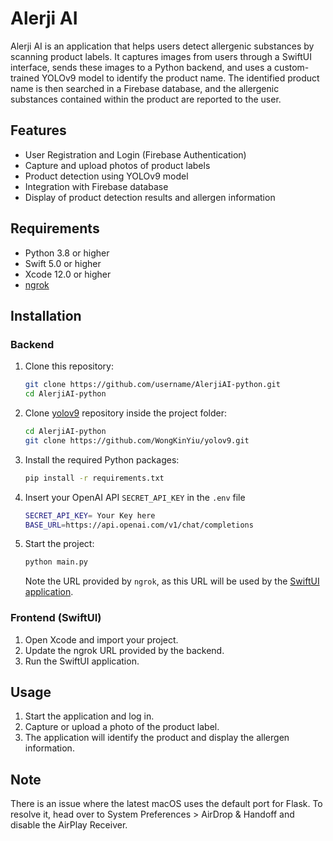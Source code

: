 # Alerji AI

Alerji AI is an application that helps users detect allergenic substances by scanning product labels. It captures images from users through a SwiftUI interface, sends these images to a Python backend, and uses a custom-trained YOLOv9 model to identify the product name. The identified product name is then searched in a Firebase database, and the allergenic substances contained within the product are reported to the user.

## Features

- User Registration and Login (Firebase Authentication)
- Capture and upload photos of product labels
- Product detection using YOLOv9 model
- Integration with Firebase database
- Display of product detection results and allergen information

## Requirements

- Python 3.8 or higher
- Swift 5.0 or higher
- Xcode 12.0 or higher
- [ngrok](https://ngrok.com/)

## Installation

### Backend

1. Clone this repository:
    ```bash
    git clone https://github.com/username/AlerjiAI-python.git
    cd AlerjiAI-python
    ```
2. Clone [yolov9](https://github.com/WongKinYiu/yolov9) repository inside the project folder:
    ```bash
    cd AlerjiAI-python
    git clone https://github.com/WongKinYiu/yolov9.git
    ```

3. Install the required Python packages:
    ```bash
    pip install -r requirements.txt
    ```
4. Insert your OpenAI API `SECRET_API_KEY` in the `.env` file
   
    ```bash
    SECRET_API_KEY= Your Key here
    BASE_URL=https://api.openai.com/v1/chat/completions
    ```

5. Start the project:
    ```bash
    python main.py
    ```
   Note the URL provided by `ngrok`, as this URL will be used by the [SwiftUI application](https://github.com/CicekIbrahim/AlerjiAI).

### Frontend (SwiftUI)

1. Open Xcode and import your project.
2. Update the ngrok URL provided by the backend.
3. Run the SwiftUI application.

## Usage

1. Start the application and log in.
2. Capture or upload a photo of the product label.
3. The application will identify the product and display the allergen information.

## Note

There is an issue where the latest macOS uses the default port for Flask. To resolve it, head over to System Preferences > AirDrop & Handoff and disable the AirPlay Receiver.
